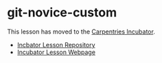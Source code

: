 # git-novice-custom

This lesson has moved to the [Carpentries Incubator](https://github.com/carpentries-incubator).
- [Incbator Lesson Repository](https://github.com/carpentries-incubator/git-novice-branch-pr)
- [Incubator Lesson Webpage](https://carpentries-incubator.github.io/git-novice-branch-pr/)


